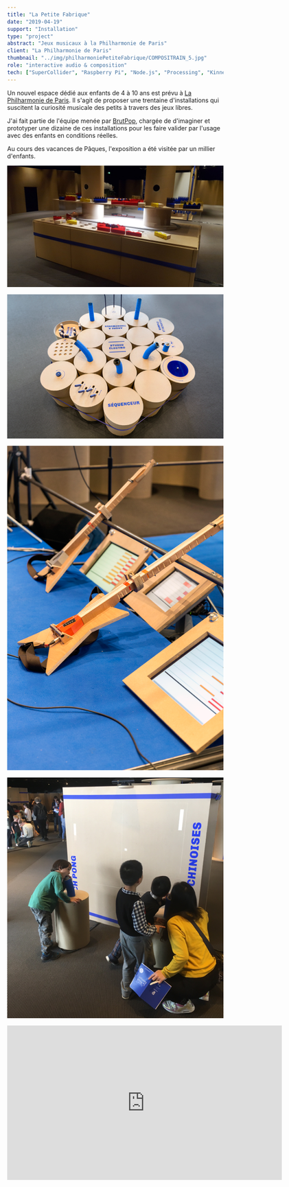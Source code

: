 ```yaml
---
title: "La Petite Fabrique"
date: "2019-04-19"
support: "Installation"
type: "project" 
abstract: "Jeux musicaux à la Philharmonie de Paris"
client: "La Philharmonie de Paris"
thumbnail: "../img/philharmoniePetiteFabrique/COMPOSITRAIN_5.jpg"
role: "interactive audio & composition"
tech: ["SuperCollider", "Raspberry Pi", "Node.js", "Processing", "Kinnect SDK"]
---
```


Un nouvel espace dédié aux enfants de 4 à 10 ans est prévu à [La Philharmonie de Paris](https://philharmoniedeparis.fr/fr). Il s'agit de proposer une trentaine d'installations qui suscitent la curiosité musicale des petits à travers des jeux libres. 

J'ai fait partie de l'équipe menée par [BrutPop](http://brutpop.blogspot.com/), chargée de d'imaginer et prototyper une dizaine de ces installations pour les faire valider par l'usage avec des enfants en conditions réelles. 

Au cours des vacances de Pâques, l'exposition a été visitée par un millier d'enfants.

![Compositrain](../img/philharmoniePetiteFabrique/train_1.jpg)

![Studio Electro](../img/philharmoniePetiteFabrique/STUDIO_ELECTRO_0.png)

![Club Rock](../img/philharmoniePetiteFabrique/CLUB_DE_ROCK_2.png)

![Pitch Pong](../img/philharmoniePetiteFabrique/pitchPong.png)


<div class="iframe-container">

<iframe width="640" height="360" src="https://www.youtube.com/embed/8XAhJXAWRmU" frameborder="0" allow="autoplay; encrypted-media; gyroscope; picture-in-picture" allowfullscreen></iframe>

</div>

